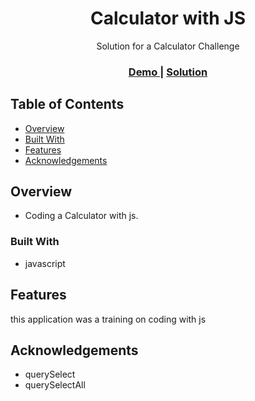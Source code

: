 
<h1 align="center">Calculator with JS</h1>

<div align="center">
   Solution for a Calculator Challenge
</div>

<div align="center">
  <h3>
    <a href="">
      Demo
    </a>
    <span> | </span>
    <a href="">
      Solution
    </a>
  </h3>
</div>

<!-- TABLE OF CONTENTS -->

## Table of Contents

- [Overview](#overview)
- [Built With](#built-with)
- [Features](#features)
- [Acknowledgements](#acknowledgements)

<!-- OVERVIEW -->

## Overview

- Coding a Calculator with js.

### Built With

<!-- This section should list any major frameworks that you built your project using. Here are a few examples.-->

- javascript


## Features

<!-- List the features of your application or follow the template. Don't share the figma file here :) -->

this application was a training on coding with js 

## Acknowledgements

<!-- This section should list any articles or add-ons/plugins that helps you to complete the project. This is optional but it will help you in the future. For exmpale -->

- querySelect
- querySelectAll

